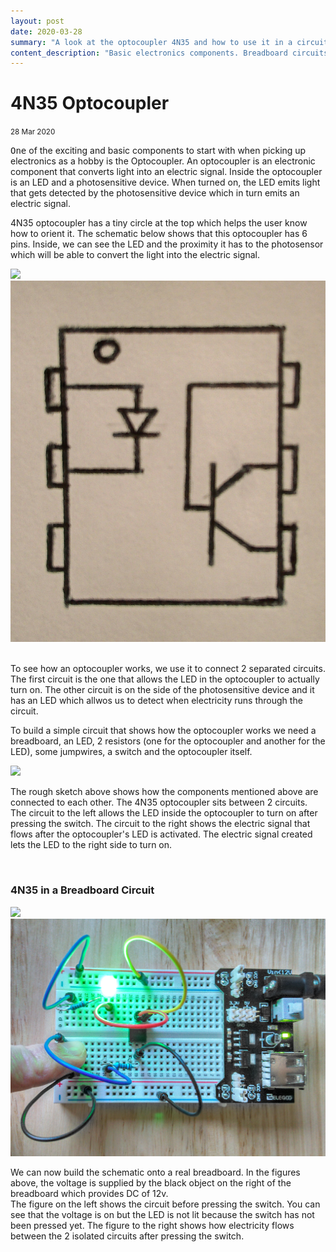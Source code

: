 ```yaml
---
layout: post
date: 2020-03-28
summary: "A look at the optocoupler 4N35 and how to use it in a circuit."
content_description: "Basic electronics components. Breadboard circuits. Optocoupler 4N35. Schematics for optocoupler 4N35. Without microcontroller."
---
```

<div media:type="text/omd" class="blog_title_style container">
    <h1><span>4N35 Optocoupler</span></h1>
    <small>28 Mar 2020</small>
</div>

<div media:type="text/omd" class="blog_content_style container">

<p id="blog_text">
<kbd>One</kbd> of the exciting and basic components to start with when picking up electronics as a hobby is the Optocoupler.
An optocoupler is an electronic component that converts light into an electric signal. Inside the optocoupler is an LED and a photosensitive device. When turned on, the LED emits light that gets detected by the photosensitive device which in turn emits an electric signal.
</p>

<p id="blog_text">
4N35 optocoupler has a tiny circle at the top which helps the user know how to orient it.
The schematic below shows that this optocoupler has 6 pins. Inside, we can see the LED and the proximity it has to the photosensor which will be able to convert the light into the electric signal.
</p>

<div class="centered_div" media:type="text/omd">
<img src="/assets/images/opto_real.jpg">
<img src="/assets/images/optocoupler.jpg">
</div>

<p id="blog_text">
<br />
To see how an optocoupler works, we use it to connect 2 separated circuits. The first circuit is the one that allows the LED in the optocoupler to actually turn on. The other circuit is on the side of the photosensitive device and it has an LED which allwos us to detect when electricity runs through the circuit.
</p>

<p id="blog_text">
To build a simple circuit that shows how the optocoupler works we need a breadboard, an LED, 2 resistors (one for the optocoupler and another for the LED), some jumpwires, a switch and the optocoupler itself.
</p>

<div class="centered_div" media:type="text/omd">
<img src="/assets/images/opto_circuit.jpg">
</div>

<p id="blog_text">
The rough sketch above shows how the components mentioned above are connected to each other. The 4N35 optocoupler sits between 2 circuits. The circuit to the left allows the LED inside the optocoupler to turn on after pressing the switch. The circuit to the right shows the electric signal that flows after the optocoupler's LED is activated. The electric signal created lets the LED to the right side to turn on.
</p>

<br />
<h3 id="blog_text">4N35 in a Breadboard Circuit</h3>

<div class="row">
<div class="col">
<img class="function_img" src="/assets/images/off.jpg">
</div>

<div class="col">
<img class="function_img" src="/assets/images/on.jpg">
</div>

<p id="blog_text">
We can now build the schematic onto a real breadboard. In the figures above, the voltage is supplied by the black object on the right of the breadboard which provides DC of 12v.
<br />
The figure on the left shows the circuit before pressing the switch. You can see that the voltage is on but the LED is not lit because the switch has not been pressed yet. The figure to the right shows how electricity flows between the 2 isolated circuits after pressing the switch.
</p>

</div>

<br />

</div>




